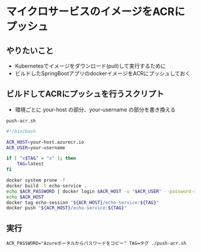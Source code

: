 # マイクロサービスのイメージをACRにプッシュ

## やりたいこと
- Kubernetesでイメージをダウンロード(pull)して実行するために
- ビルドしたSpringBootアプリのdockerイメージをACRにプッシュしておく

## ビルドしてACRにプッシュを行うスクリプト
- 環境ごとに your-host の部分、your-username の部分を書き換える

```push-acr.sh```
```bash
#!/bin/bash

ACR_HOST=your-host.azurecr.io
ACR_USER=your-username

if [ "x$TAG" = "x" ]; then
    TAG=latest
fi

docker system prune -f
docker build -t echo-service .
echo $ACR_PASSWORD | docker login $ACR_HOST -u "$ACR_USER" --password-stdin
echo $ACR_HOST
docker tag echo-session "${ACR_HOST}/echo-service:${TAG}"
docker push "${ACR_HOST}/echo-service:${TAG}"
```

## 実行
```
ACR_PASSWORD="Azureポータルからパスワードをコピー" TAG=タグ ./push-acr.sh
```
